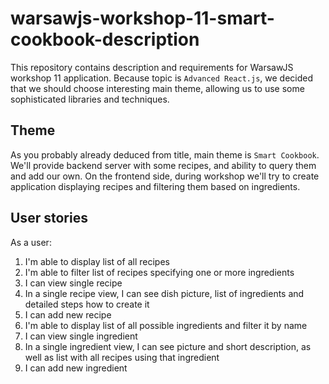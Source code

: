 # warsawjs-workshop-11-smart-cookbook-description
This repository contains description and requirements for WarsawJS workshop 11 application. Because topic is `Advanced React.js`, we decided that we should choose interesting main theme, allowing us to use some sophisticated libraries and techniques. 

## Theme
As you probably already deduced from title, main theme is `Smart Cookbook`. We'll provide backend server with some recipes, and ability to query them and add our own. On the frontend side, during workshop we'll try to create application displaying recipes and filtering them based on ingredients. 


## User stories
As a user:
1. I'm able to display list of all recipes
2. I'm able to filter list of recipes specifying one or more ingredients
3. I can view single recipe
4. In a single recipe view, I can see dish picture, list of ingredients and detailed steps how to create it
5. I can add new recipe
6. I'm able to display list of all possible ingredients and filter it by name
7. I can view single ingredient
8. In a single ingredient view, I can see picture and short description, as well as list with all recipes using that ingredient
9. I can add new ingredient







